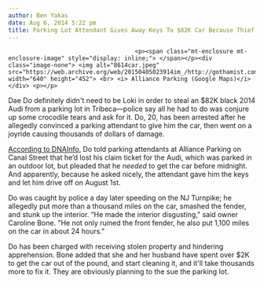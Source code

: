 ```yaml
---
author: Ben Yakas
date: Aug 6, 2014 5:22 pm
title: Parking Lot Attendant Gives Away Keys To $82K Car Because Thief Asked Nicely
---
```


	
										<p><span class="mt-enclosure mt-enclosure-image" style="display: inline;"> </span></p><div class="image-none"> <img alt="8614car.jpeg" src="https://web.archive.org/web/20150405023914im_/http://gothamist.com/attachments/byakas/8614car.jpeg" width="640" height="452"> <br> <i> Alliance Parking (Google Maps)</i></div> <p></p>

<p>Dae Do definitely didn&apos;t need to be Loki in order to steal an $82K black 2014 Audi from a parking lot in Tribeca&#x2014;police say all he had to do was conjure up some crocodile tears and ask for it. Do, 20, has been arrested after he allegedly convinced a parking attendant to give him the car, then went on a joyride causing thousands of dollars of damage.</p>

<p><a href="https://web.archive.org/web/20150405023914/http://www.dnainfo.com/new-york/20140806/tribeca/parking-lot-gives-keys-82k-audi-thief-who-claimed-he-lost-his-ticket">According to DNAInfo</a>, Do told parking attendants at Alliance Parking on Canal Street that he&#x2019;d lost his claim ticket for the Audi, which was parked in an outdoor lot, but pleaded that he <em>needed</em> to get the car before midnight. And apparently, because he asked nicely, the attendant gave him the keys and let him drive off on August 1st.</p>

<p>Do was caught by police a day later speeding on the NJ Turnpike; he allegedly put more than a thousand miles on the car, smashed the fender, and stunk up the interior. &#x201C;He made the interior disgusting,&quot; said owner Caroline Bone. &quot;He not only ruined the front fender, he also put 1,100 miles on the car in about 24 hours.&quot;</p>

<p>Do has been charged with receiving stolen property and hindering apprehension. Bone added that she and her husband have spent over $2K to get the car out of the pound, and start cleaning it, and it&apos;ll take thousands more to fix it. They are obviously planning to the sue the parking lot. </p>					
										
									
				